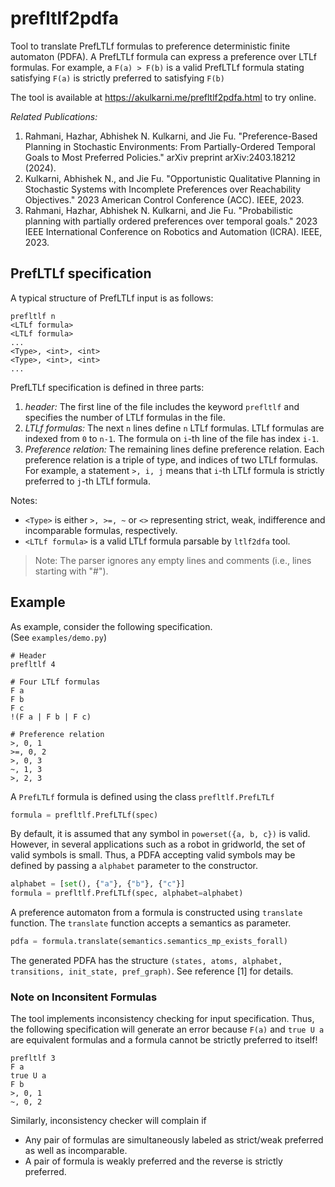 # prefltlf2pdfa

Tool to translate PrefLTLf formulas to preference deterministic finite automaton (PDFA). 
A PrefLTLf formula can express a preference over LTLf formulas. 
For example, a `F(a) > F(b)` is a valid PrefLTLf formula stating satisfying 
`F(a)` is strictly preferred to satisfying `F(b)`


The tool is available at https://akulkarni.me/prefltlf2pdfa.html to try online.


_Related Publications:_ 

1. Rahmani, Hazhar, Abhishek N. Kulkarni, and Jie Fu. "Preference-Based Planning in Stochastic Environments: From Partially-Ordered Temporal Goals to Most Preferred Policies." arXiv preprint arXiv:2403.18212 (2024).
2. Kulkarni, Abhishek N., and Jie Fu. "Opportunistic Qualitative Planning in Stochastic Systems with Incomplete Preferences over Reachability Objectives." 2023 American Control Conference (ACC). IEEE, 2023.
3. Rahmani, Hazhar, Abhishek N. Kulkarni, and Jie Fu. "Probabilistic planning with partially ordered preferences over temporal goals." 2023 IEEE International Conference on Robotics and Automation (ICRA). IEEE, 2023.


## PrefLTLf specification

A typical structure of PrefLTLf input is as follows: 
``` 
prefltlf n
<LTLf formula>
<LTLf formula>
... 
<Type>, <int>, <int>
<Type>, <int>, <int>
...
```

PrefLTLf specification is defined in three parts:
1. *header:* The first line of the file includes the keyword `prefltlf` and specifies the number of LTLf formulas in the file.
2. *LTLf formulas:* The next `n` lines define `n` LTLf formulas. LTLf formulas are indexed from `0` to `n-1`. 
   The formula on `i`-th line of the file has index `i-1`.  
3. *Preference relation:* The remaining lines define preference relation. 
   Each preference relation is a triple of type, and indices of two LTLf formulas. 
   For example, a statement `>, i, j` means that `i`-th LTLf formula is strictly preferred to `j`-th LTLf formula. 


Notes:
* `<Type>` is either `>, >=, ~` or `<>` representing strict, weak, indifference and incomparable formulas, respectively.
* `<LTLf formula>` is a valid LTLf formula parsable by `ltlf2dfa` tool.


> Note: The parser ignores any empty lines and comments (i.e., lines starting with "#").


## Example 

As example, consider the following specification.  
(See `examples/demo.py`)

```
# Header 
prefltlf 4

# Four LTLf formulas
F a
F b
F c
!(F a | F b | F c)

# Preference relation
>, 0, 1
>=, 0, 2
>, 0, 3
~, 1, 3
>, 2, 3
```


A `PrefLTLf` formula is defined using the class `prefltlf.PrefLTLf`

```python
formula = prefltlf.PrefLTLf(spec)
```

By default, it is assumed that any symbol in `powerset({a, b, c})` is valid. 
However, in several applications such as a robot in gridworld, the set of valid symbols is small.
Thus, a PDFA accepting valid symbols may be defined by passing a `alphabet` parameter to the constructor.

```python
alphabet = [set(), {"a"}, {"b"}, {"c"}]
formula = prefltlf.PrefLTLf(spec, alphabet=alphabet)
```

A preference automaton from a formula is constructed using `translate` function. 
The `translate` function accepts a semantics as parameter.

```python
pdfa = formula.translate(semantics.semantics_mp_exists_forall)
```

The generated PDFA has the structure `(states, atoms, alphabet, transitions, init_state, pref_graph)`.
See reference [1] for details.


### Note on Inconsitent Formulas

The tool implements inconsistency checking for input specification. 
Thus, the following specification will generate an error because 
`F(a)` and `true U a` are equivalent formulas and a formula cannot be strictly preferred to itself!   


```
prefltlf 3
F a
true U a
F b
>, 0, 1
~, 0, 2
```


Similarly, inconsistency checker will complain if
* Any pair of formulas are simultaneously labeled as strict/weak preferred as well as incomparable. 
* A pair of formula is weakly preferred and the reverse is strictly preferred. 
